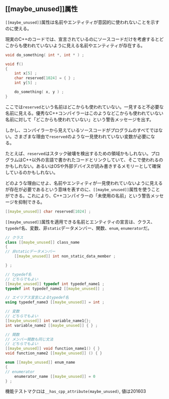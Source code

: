 ## [[maybe_unused]]属性

`[[maybe_unused]]`属性は名前やエンティティが意図的に使われないことを示すのに使える。

現実のC++のコードでは、宣言されているのにソースコードだけを考慮するとどこからも使われていないように見える名前やエンティティが存在する。

~~~cpp
void do_something( int *, int * ) ;

void f()
{
    int x[5] ;
    char reserved[1024] = { } ;
    int y[5] ;

    do_something( x, y ) ;
}
~~~

ここでは`reserved`という名前はどこからも使われていない。一見すると不必要な名前に見える。優秀なC++コンパイラーはこのようなどこからも使われていない名前に対して「どこからも使われていない」という警告メッセージを出す。

しかし、コンパイラーから見えているソースコードがプログラムのすべてではない。さまざまな理由で`reserved`のような一見使われていない変数が必要になる。


たとえば、`reserved`はスタック破壊を検出するための領域かもしれない。プログラムはC++以外の言語で書かれたコードとリンクしていて、そこで使われるのかもしれない。あるいはOSや外部デバイスが読み書きするメモリーとして確保しているのかもしれない。

どのような理由にせよ、名前やエンティティが一見使われていないように見えるが存在が必要であるという意味を表すのに、`[[maybe_unused]]`属性を使うことができる。これにより、C++コンパイラーの「未使用の名前」という警告メッセージを抑制できる。


~~~cpp
[[maybe_unused]] char reserved[1024] ;
~~~

`[[maybe_unused]]`属性を適用できる名前とエンティティの宣言は、クラス、`typedef`名、変数、非`static`データメンバー、関数、`enum`, `enumerator`だ。


~~~cpp
// クラス
class [[maybe_unused]] class_name
{
// 非staticデータメンバー
    [[maybe_unused]] int non_static_data_member ;

} ;

// typedef名
// どちらでもよい
[[maybe_unused]] typedef int typedef_name1 ;
typedef int typedef_name2 [[maybe_unused]] ;

// エイリアス宣言によるtypedef名
using typedef_name3 [[maybe_unused]] = int ;

// 変数
// どちらでもよい
[[maybe_unused]] int variable_name1{};
int variable_name2 [[maybe_unused]] { } ;

// 関数
// メンバー関数も同じ文法
// どちらでもよい
[[maybe_unused]] void function_name1() { }
void function_name2 [[maybe_unused]] () { }

enum [[maybe_unused]] enum_name
{
// enumerator
    enumerator_name [[maybe_unused]] = 0
} ;
~~~

機能テストマクロは`__has_cpp_attribute(maybe_unused)`, 値は201603
